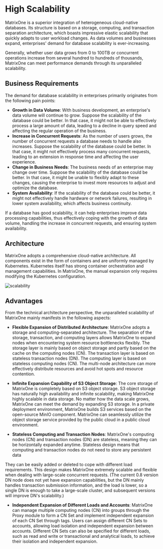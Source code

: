 # High Scalability

MatrixOne is a superior integration of heterogeneous cloud-native databases. Its structure is based on a storage, computing, and transaction separation architecture, which boasts impressive elastic scalability that quickly adapts to user workload changes. As data volumes and businesses expand, enterprises' demand for database scalability is ever-increasing.

Generally, whether user data grows from 0 to 100TB or concurrent operations increase from several hundred to hundreds of thousands, MatrixOne can meet performance demands through its unparalleled scalability.

## Business Requirements

The demand for database scalability in enterprises primarily originates from the following pain points:

- **Growth in Data Volume**: With business development, an enterprise's data volume will continue to grow. Suppose the scalability of the database could be better. In that case, it might not be able to effectively process a large amount of data, leading to a decline in query speed and affecting the regular operation of the business.
- **Increase in Concurrent Requests**: As the number of users grows, the number of concurrent requests a database needs to handle also increases. Suppose the scalability of the database could be better. In that case, it might not effectively process many concurrent requests, leading to an extension in response time and affecting the user experience.
- **Change in Business Needs**: The business needs of an enterprise may change over time. Suppose the scalability of the database could be better. In that case, it might be unable to flexibly adapt to these changes, causing the enterprise to invest more resources to adjust and optimize the database.
- **System Availability**: If the scalability of the database could be better, it might not effectively handle hardware or network failures, resulting in lower system availability, which affects business continuity.

If a database has good scalability, it can help enterprises improve data processing capabilities, thus effectively coping with the growth of data volume, handling the increase in concurrent requests, and ensuring system availability.

## Architecture

MatrixOne adopts a comprehensive cloud-native architecture. All components exist in the form of containers and are uniformly managed by Kubernetes. Kubernetes itself has strong container orchestration and management capabilities. In MatrixOne, the manual expansion only requires modifying the Kubernetes configuration.

![scalability](https://github.com/matrixorigin/artwork/blob/main/docs/overview/scalability.png)

## Advantages

From the technical architecture perspective, the unparalleled scalability of MatrixOne mainly manifests in the following aspects:

* **Flexible Expansion of Distributed Architecture**: MatrixOne adopts a storage and computing-separated architecture. The separation of the storage, transaction, and computing layers allows MatrixOne to expand nodes when encountering system resource bottlenecks flexibly. The storage layer is mainly based on object storage and partly based on the cache on the computing nodes (CN). The transaction layer is based on stateless transaction nodes (DN). The computing layer is based on stateless computing nodes (CN). The multi-node architecture can more effectively distribute resources and avoid hot spots and resource contention.

* **Infinite Expansion Capability of S3 Object Storage**: The core storage of MatrixOne is completely based on S3 object storage. S3 object storage has naturally high availability and infinite scalability, making MatrixOne highly scalable in data storage. No matter how the data scale grows, MatrixOne can meet the demand by expanding S3 storage. In a private deployment environment, MatrixOne builds S3 services based on the open-source MinIO component. MatrixOne can seamlessly utilize the object storage service provided by the public cloud in a public cloud environment.

* **Stateless Computing and Transaction Nodes**: MatrixOne's computing nodes (CN) and transaction nodes (DN) are stateless, meaning they can be horizontally expanded anytime. Stateless design means that computing and transaction nodes do not need to store any persistent data

They can be easily added or deleted to cope with different load requirements. This design makes MatrixOne extremely scalable and flexible when dealing with large-scale concurrent requests. (The current 0.8 version DN node does not yet have expansion capabilities, but the DN mainly handles transaction submission information, and the load is lower, so a single DN is enough to take a large-scale cluster, and subsequent versions will improve DN's scalability.)

* **Independent Expansion of Different Loads and Accounts**: MatrixOne can manage multiple computing nodes (CN) into groups through the Proxy module to form a CN Set and implement independent expansion of each CN Set through tags. Users can assign different CN Sets to accounts, allowing load isolation and independent expansion between accounts. Different CN Sets can also be specified for different loads, such as read and write or transactional and analytical loads, to achieve their isolation and independent expansion.
